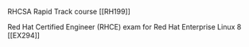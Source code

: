  RHCSA Rapid Track course 
  [[RH199]]
 
 Red Hat Certified Engineer (RHCE) exam for Red Hat Enterprise Linux 8
 [[EX294]]
 
